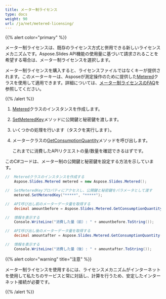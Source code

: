 ```yaml
---
title: メーター制ライセンス
type: docs
weight: 90
url: /ja/net/metered-licensing/
---
```


{{% alert color="primary" %}} 

メーター制ライセンスは、既存のライセンス方式と併用できる新しいライセンスメカニズムです。Aspose.Slides API機能の使用量に基づいて請求されることを希望する場合は、メーター制ライセンスを選択します。

メーター制ライセンスを購入すると、ライセンスファイルではなくキーが提供されます。このメーターキーは、Asposeが測定操作のために提供した[Metered](https://reference.aspose.com/slides/net/aspose.slides/metered/)クラスを使用して適用できます。詳細については、[メーター制ライセンスのFAQ](https://purchase.aspose.com/faqs/licensing/metered)を参照してください。

{{% /alert %}} 

1. [Metered](https://reference.aspose.com/slides/net/aspose.slides/metered/)クラスのインスタンスを作成します。
1. [SetMeteredKey](https://reference.aspose.com/slides/net/aspose.slides/metered/setmeteredkey/)メソッドに公開鍵と秘密鍵を渡します。
1. いくつかの処理を行います（タスクを実行します）。
1. メータークラスの[GetConsumptionQuantity](https://reference.aspose.com/slides/net/aspose.slides/metered/getconsumptionquantity/)メソッドを呼び出します。

   これまでに消費したAPIリクエストの量/数量を確認できるはずです。

このC#コードは、メーター制の公開鍵と秘密鍵を設定する方法を示しています。

```c#
//  Meteredクラスのインスタンスを作成する
	Aspose.Slides.Metered metered = new Aspose.Slides.Metered();

//  SetMeteredKeyプロパティにアクセスし、公開鍵と秘密鍵をパラメータとして渡す
	metered.SetMeteredKey("*****", "*****");

//  API呼び出し前のメーターデータ量を取得する
	decimal amountbefore = Aspose.Slides.Metered.GetConsumptionQuantity();

//  情報を表示する
	Console.WriteLine("消費した量（前）: " + amountbefore.ToString());

//  API呼び出し後のメーターデータ量を取得する
	decimal amountafter = Aspose.Slides.Metered.GetConsumptionQuantity();

//  情報を表示する
	Console.WriteLine("消費した量（後）: " + amountafter.ToString());
```

{{% alert color="warning" title="注意"  %}} 

メーター制ライセンスを使用するには、ライセンスメカニズムがインターネットを使用して私たちのサービスと常に対話し、計算を行うため、安定したインターネット接続が必要です。

{{% /alert %}} 
